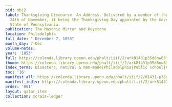 ```yaml
---
pid: obj2
label: Thanksgiving Discourse. An Address. Delivered by a member of the order on the
  24th of November, it being the Thanksgiving Day appointed by the Governor of the
  State of Pennsylvania.
publication: The Masonic Mirror and Keystone
location: Philadelphia
full_date: " December 7, 1853"
month_day: 7-Dec
volume-notes:
year: '1853'
full: https://colenda.library.upenn.edu/phalt/iiif/2/ark81431p35d8nw83%2FSHA256E-s5598632--3fd1fc4850274ef8197acea3a42c5cfb713e43f729c121240a8783d672679d85.jpeg/full/3500,/0/default.jpg
thumb: https://colenda.library.upenn.edu/phalt/iiif/2/ark81431p35d8nw83%2FSHA256E-s5598632--3fd1fc4850274ef8197acea3a42c5cfb713e43f729c121240a8783d672679d85.jpeg/full/!200,200/0/default.jpg
index_terms: Disasters, natural & man-made|Philadelphia|Public school|Republicanism|Thanksgiving
toc: '16'
manifest_all: https://colenda.library.upenn.edu/phalt/iiif/2/81431-p35d8nw83/manifest
manifest_indiv: https://colenda.library.upenn.edu/phalt/iiif/2/ark81431p35d8nw83%2FSHA256E-s5598632--3fd1fc4850274ef8197acea3a42c5cfb713e43f729c121240a8783d672679d85.jpeg
order: '001'
layout: qatar_item
collection: morais-ledger
---
```

